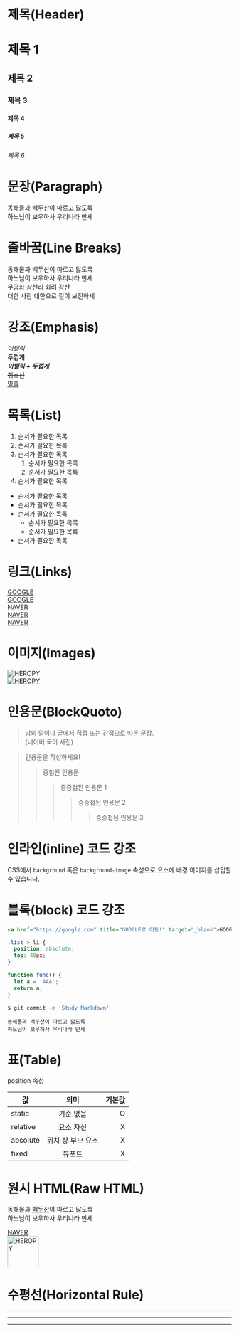# 제목(Header)

# 제목 1
## 제목 2
### 제목 3
#### 제목 4
##### 제목 5
###### 제목 6

# 문장(Paragraph)

동해물과 백두산이 마르고 닳도록<br>
하느님이 보우하사 우리나라 만세

# 줄바꿈(Line Breaks)

동해물과 백두산이 마르고 닳도록<br>
하느님이 보우하사 우리나라 만세  
무궁화 삼천리 화려 강산<br>
대한 사람 대한으로 길이 보전하세

# 강조(Emphasis)

_이텔릭_  
**두껍게**  
**_이텔릭 + 두껍게_**  
~~취소선~~  
<u>밑줄</u>

# 목록(List)

1. 순서가 필요한 목록
1. 순서가 필요한 목록
1. 순서가 필요한 목록
    1. 순서가 필요한 목록
    1. 순서가 필요한 목록
1. 순서가 필요한 목록

- 순서가 필요한 목록
- 순서가 필요한 목록 
- 순서가 필요한 목록
    - 순서가 필요한 목록 
    - 순서가 필요한 목록 
- 순서가 필요한 목록 

# 링크(Links)

  <a href="https://google.com">GOOGLE</a>  
  [GOOGLE](https://google.com)  
  <a href="https://naver.com" title="NAVER로 이동!">NAVER</a>  
  [NAVER](https://naver.com "NAVER로 이동!")  
  <a href="https://naver.com" title="NAVER로 이동!" target="_blank">NAVER</a>  

  # 이미지(Images)

  ![HEROPY](https://heropy.blog/css/images/logo.png)  
  [![HEROPY](https://heropy.blog/css/images/logo.png)](https://heropy.blog/)

  # 인용문(BlockQuoto)

  > 남의 말이나 글에서 직접 또는 간접으로 따온 문장.  
  > (네이버 국어 사전)

  > 인용문을 작성하세요!
  >> 중첩된 인용문
  >>> 중중첩된 인용문 1
  >>>> 중중첩된 인용문 2
  >>>>> 중중첩된 인용문 3

  # 인라인(inline) 코드 강조

  CSS에서 `background` 혹은 `background-image` 속성으로 요소에 배경 이미지를 삽입할 수 있습니다.

  # 블록(block) 코드 강조

  ```html
  <a href="https://google.com" title="GOOGLE로 이동!" target="_blank">GOOGLE</a> 
  ```

  ```css
  .list > li {
    position: absolute;
    top: 40px;
  }
  ```

  ```javascript
  function func() {
    let a = 'AAA';
    return a;
  }
  ```

  ```bash
  $ git commit -m 'Study Markdown'
  ```

  ```plaintext
  동해물과 백두산이 마르고 닳도록  
  하느님이 보우하사 우리나라 만세 
  ```
 
 # 표(Table)

 position 속성

 값 | 의미 | 기본값
 --|:--:|--:
 static | 기준 없음 | O  
 relative | 요소 자신 | X
 absolute | 위치 상 부모 요소 | X
 fixed | 뷰포트 | X

 # 원시 HTML(Raw HTML)

 동해물과 <span style="text-decoration: underline;">백두산</span>이 마르고 닳도록<br/>
 하느님이 보우하사 우리나라 만세

  <a href="https://naver.com" title="NAVER로 이동!" target="_blank">NAVER</a>  
  <img width="70" src="https://heropy.blog/css/images/logo.png" alt="HEROPY" />

  # 수평선(Horizontal Rule)

  ---

  ***

  ___
